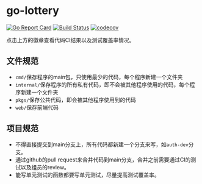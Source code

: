 # go-lottery
[![Go Report Card](https://goreportcard.com/badge/github.com/weijunji/go-lottery)](https://goreportcard.com/report/github.com/weijunji/go-lottery)
[![Build Status](https://www.travis-ci.com/weijunji/go-lottery.svg?branch=main)](https://www.travis-ci.com/weijunji/go-lottery)
[![codecov](https://codecov.io/gh/weijunji/go-lottery/branch/main/graph/badge.svg?token=wLuLssUnbF)](https://codecov.io/gh/weijunji/go-lottery)


点击上方的徽章查看代码CI结果以及测试覆盖率情况。

## 文件规范
* `cmd/`保存程序的main包，只使用最少的代码，每个程序新建一个文件夹
* `internal/`保存程序的所有私有代码，即不会被其他程序使用的代码，每个程序新建一个文件夹
* `pkgs/`保存公共代码，即会被其他程序使用到的代码
* `web/`保存前端代码

## 项目规范
* 不得直接提交到main分支上，所有代码都新建一个分支来写，如`auth-dev`分支。
* 通过github的pull request来合并代码到main分支，合并之前需要通过CI的测试以及组员的review。
* 能写单元测试的函数都要写单元测试，尽量提高测试覆盖率。

